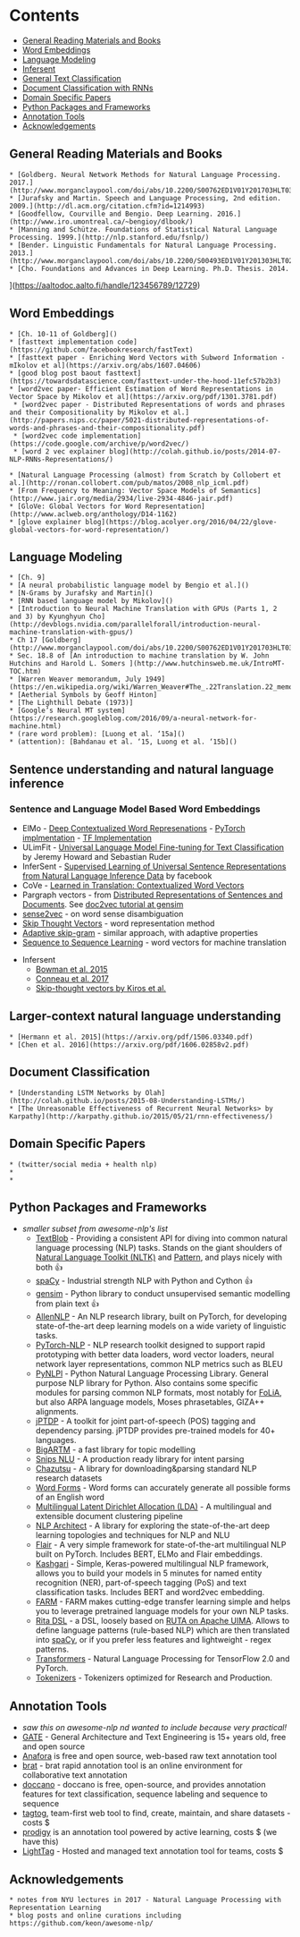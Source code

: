 # Contents
* [General Reading Materials and Books](#general-reading-materials-and-books)
* [Word Embeddings](#word-embeddings)
* [Language Modeling](#language-modeling)
* [Infersent](#infersent)
* [General Text Classification](#general-text-classification)
* [Document Classification with RNNs](#document-classification-with-rnns)
* [Domain Specific Papers](#domain-specific-papers)
* [Python Packages and Frameworks](#python-packages-and-framewoorks)
* [Annotation Tools](#annotation-tools)
* [Acknowledgements](#acknowledgements)

## General Reading Materials and Books
    * [Goldberg. Neural Network Methods for Natural Language Processing. 2017.] (http://www.morganclaypool.com/doi/abs/10.2200/S00762ED1V01Y201703HLT037)
    * [Jurafsky and Martin. Speech and Language Processing, 2nd edition. 2009.](http://dl.acm.org/citation.cfm?id=1214993)
    * [Goodfellow, Courville and Bengio. Deep Learning. 2016.](http://www.iro.umontreal.ca/~bengioy/dlbook/)
    * [Manning and Schütze. Foundations of Statistical Natural Language Processing. 1999.](http://nlp.stanford.edu/fsnlp/)
    * [Bender. Linguistic Fundamentals for Natural Language Processing. 2013.](http://www.morganclaypool.com/doi/abs/10.2200/S00493ED1V01Y201303HLT020)
    * [Cho. Foundations and Advances in Deep Learning. Ph.D. Thesis. 2014.
 ](https://aaltodoc.aalto.fi/handle/123456789/12729)
 
## Word Embeddings
    * [Ch. 10-11 of Goldberg]()
    * [fasttext implementation code](https://github.com/facebookresearch/fastText)
    * [fasttext paper - Enriching Word Vectors with Subword Information - mIkolov et al](https://arxiv.org/abs/1607.04606)
    * [good blog post baout fasttext](https://towardsdatascience.com/fasttext-under-the-hood-11efc57b2b3)
    * [word2vec paper- Efficient Estimation of Word Representations in Vector Space by Mikolov et al](https://arxiv.org/pdf/1301.3781.pdf)
     * [word2vec paper - Distributed Representations of words and phrases and their Compositionality by Mikolov et al.](http://papers.nips.cc/paper/5021-distributed-representations-of-words-and-phrases-and-their-compositionality.pdf)
     * [word2vec code implementation](https://code.google.com/archive/p/word2vec/)
     * [word 2 vec explainer blog](http://colah.github.io/posts/2014-07-NLP-RNNs-Representations/)
     
    * [Natural Language Processing (almost) from Scratch by Collobert et al.](http://ronan.collobert.com/pub/matos/2008_nlp_icml.pdf)
    * [From Frequency to Meaning: Vector Space Models of Semantics](http://www.jair.org/media/2934/live-2934-4846-jair.pdf)
    * [GloVe: Global Vectors for Word Representation](http://www.aclweb.org/anthology/D14-1162)
    * [glove explainer blog](https://blog.acolyer.org/2016/04/22/glove-global-vectors-for-word-representation/)

## Language Modeling
    * [Ch. 9]
    * [A neural probabilistic language model by Bengio et al.]()
    * [N-Grams by Jurafsky and Martin]()
    * [RNN based language model by Mikolov]()
    * [Introduction to Neural Machine Translation with GPUs (Parts 1, 2 and 3) by Kyunghyun Cho](http://devblogs.nvidia.com/parallelforall/introduction-neural-machine-translation-with-gpus/)
    * Ch 17 [Goldberg](http://www.morganclaypool.com/doi/abs/10.2200/S00762ED1V01Y201703HLT037)
    * Sec. 18.8 of [An introduction to machine translation by W. John Hutchins and Harold L. Somers ](http://www.hutchinsweb.me.uk/IntroMT-TOC.htm)
    * [Warren Weaver memorandum, July 1949](https://en.wikipedia.org/wiki/Warren_Weaver#The_.22Translation.22_memorandum)
    * [Aetherial Symbols by Geoff Hinton]
    * [The Lighthill Debate (1973)]
    * [Google’s Neural MT system](https://research.googleblog.com/2016/09/a-neural-network-for-machine.html)
    * (rare word problem): [Luong et al. ‘15a]()
    * (attention): [Bahdanau et al. ‘15, Luong et al. ‘15b]()

## Sentence understanding and natural language inference 
### Sentence and Language Model Based Word Embeddings
- ElMo - [Deep Contextualized Word Represenations](https://arxiv.org/abs/1802.05365) - [PyTorch implmentation](https://github.com/allenai/allennlp/blob/master/tutorials/how_to/elmo.md) - [TF Implementation](https://github.com/allenai/bilm-tf)
- ULimFit - [Universal Language Model Fine-tuning for Text Classification](https://arxiv.org/abs/1801.06146) by Jeremy Howard and Sebastian Ruder
- InferSent - [Supervised Learning of Universal Sentence Representations from Natural Language Inference Data](https://arxiv.org/abs/1705.02364) by facebook
- CoVe - [Learned in Translation: Contextualized Word Vectors](https://arxiv.org/abs/1708.00107)
- Pargraph vectors - from [Distributed Representations of Sentences and Documents](https://cs.stanford.edu/~quocle/paragraph_vector.pdf). See [doc2vec tutorial at gensim](https://rare-technologies.com/doc2vec-tutorial/)
- [sense2vec](https://arxiv.org/abs/1511.06388) - on word sense disambiguation
- [Skip Thought Vectors](https://arxiv.org/abs/1506.06726) - word representation method
- [Adaptive skip-gram](https://arxiv.org/abs/1502.07257) - similar approach, with adaptive properties
- [Sequence to Sequence Learning](https://papers.nips.cc/paper/5346-sequence-to-sequence-learning-with-neural-networks.pdf) - word vectors for machine translation
* Infersent
    * [Bowman et al. 2015](http://nlp.stanford.edu/pubs/snli_paper.pdf)
    * [Conneau et al. 2017]()
    * [Skip-thought vectors by Kiros et al.]()

## Larger-context natural language understanding
    * [Hermann et al. 2015](https://arxiv.org/pdf/1506.03340.pdf)
    * [Chen et al. 2016](https://arxiv.org/pdf/1606.02858v2.pdf)

## Document Classification 
    * [Understanding LSTM Networks by Olah](http://colah.github.io/posts/2015-08-Understanding-LSTMs/)
    * [The Unreasonable Effectiveness of Recurrent Neural Networks> by Karpathy](http://karpathy.github.io/2015/05/21/rnn-effectiveness/)

## Domain Specific Papers
    * (twitter/social media + health nlp)
    *
    * 
    
## Python Packages and Frameworks
* *smaller subset from awesome-nlp's list*
  - [TextBlob](http://textblob.readthedocs.org/) - Providing a consistent API for diving into common natural language processing (NLP) tasks. Stands on the giant shoulders of [Natural Language Toolkit (NLTK)](https://www.nltk.org/) and [Pattern](https://github.com/clips/pattern), and plays nicely with both :+1:
  - [spaCy](https://github.com/explosion/spaCy) - Industrial strength NLP with Python and Cython :+1:
  - [gensim](https://radimrehurek.com/gensim/index.html) - Python library to conduct unsupervised semantic modelling from plain text :+1:
  - [AllenNLP](https://github.com/allenai/allennlp) - An NLP research library, built on PyTorch, for developing state-of-the-art deep learning models on a wide variety of linguistic tasks.
  - [PyTorch-NLP](https://github.com/PetrochukM/PyTorch-NLP) - NLP research toolkit designed to support rapid prototyping with better data loaders, word vector loaders, neural network layer representations, common NLP metrics such as BLEU
  - [PyNLPl](https://github.com/proycon/pynlpl) - Python Natural Language Processing Library. General purpose NLP library for Python. Also contains some specific modules for parsing common NLP formats, most notably for [FoLiA](https://proycon.github.io/folia/), but also ARPA language models, Moses phrasetables, GIZA++ alignments.
  - [jPTDP](https://github.com/datquocnguyen/jPTDP) - A toolkit for joint part-of-speech (POS) tagging and dependency parsing. jPTDP provides pre-trained models for 40+ languages.
  - [BigARTM](https://github.com/bigartm/bigartm) - a fast library for topic modelling
  - [Snips NLU](https://github.com/snipsco/snips-nlu) - A production ready library for intent parsing
  - [Chazutsu](https://github.com/chakki-works/chazutsu) - A library for downloading&parsing standard NLP research datasets
  - [Word Forms](https://github.com/gutfeeling/word_forms) - Word forms can accurately generate all possible forms of an English word
  - [Multilingual Latent Dirichlet Allocation (LDA)](https://github.com/ArtificiAI/Multilingual-Latent-Dirichlet-Allocation-LDA) - A multilingual and extensible document clustering pipeline
  - [NLP Architect](https://github.com/NervanaSystems/nlp-architect) - A library for exploring the state-of-the-art deep learning topologies and techniques for NLP and NLU
  - [Flair](https://github.com/zalandoresearch/flair) - A very simple framework for state-of-the-art multilingual NLP built on PyTorch. Includes BERT, ELMo and Flair embeddings.
  - [Kashgari](https://github.com/BrikerMan/Kashgari) - Simple, Keras-powered multilingual NLP framework, allows you to build your models in 5 minutes for named entity recognition (NER), part-of-speech tagging (PoS) and text classification tasks. Includes BERT and word2vec embedding.
  - [FARM](https://github.com/deepset-ai/FARM) - FARM makes cutting-edge transfer learning simple and helps you to leverage pretrained language models for your own NLP tasks.
  - [Rita DSL](https://github.com/zaibacu/rita-dsl) - a DSL, loosely based on [RUTA on Apache UIMA](https://uima.apache.org/ruta.html). Allows to define language patterns (rule-based NLP) which are then translated into [spaCy](https://spacy.io/), or if you prefer less features and lightweight - regex patterns.
  * [Transformers](https://github.com/huggingface/transformers) - Natural Language Processing for TensorFlow 2.0 and PyTorch.
  * [Tokenizers](https://github.com/huggingface/tokenizers) - Tokenizers optimized for Research and Production.


## Annotation Tools
* *saw this on awesome-nlp nd wanted to include because very practical!*
* [GATE](https://gate.ac.uk/overview.html) - General Architecture and Text Engineering is 15+ years old, free and open source
* [Anafora](https://github.com/weitechen/anafora) is free and open source, web-based raw text annotation tool
* [brat](https://brat.nlplab.org/) - brat rapid annotation tool is an online environment for collaborative text annotation
* [doccano](https://github.com/chakki-works/doccano) - doccano is free, open-source, and provides annotation features for text classification, sequence labeling and sequence to sequence
* [tagtog](https://www.tagtog.net/), team-first web tool to find, create, maintain, and share datasets - costs $
* [prodigy](https://prodi.gy/) is an annotation tool powered by active learning, costs $ (we have this) 
* [LightTag](https://lighttag.io) - Hosted and managed text annotation tool for teams, costs $

## Acknowledgements
    * notes from NYU lectures in 2017 - Natural Language Processing with Representation Learning
    * blog posts and online curations including https://github.com/keon/awesome-nlp/
